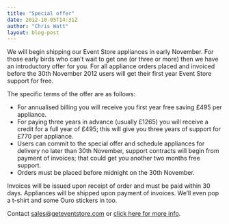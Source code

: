 ```yaml
---
title: "Special offer"
date: 2012-10-05T14:31Z
author: "Chris Watt"
layout: blog-post
---
```


We will begin shipping our Event Store appliances in early November. For those early birds who can’t wait to get one (or three or more) then we have an introductory offer for you. For all appliance orders placed and invoiced before the 30th November 2012 users will get their first year Event Store support for free.

The specific terms of the offer are as follows:

- For annualised billing you will receive you first year free saving £495 per appliance.
- For paying three years in advance (usually £1265) you will receive a credit for a full year of £495; this will give you three years of support for £770 per appliance.
- Users can commit to the special offer and schedule appliances for delivery no later than 30th November, support contracts will begin from payment of invoices; that could get you another two months free support.
- Orders must be placed before midnight on the 30th November.

Invoices will be issued upon receipt of order and must be paid within 30 days. Appliances will be shipped upon payment of invoices. We&rsquo;ll even pop a t-shirt and some Ouro stickers in too.

Contact <a href="mailto:sales@geteventstore.com">sales@geteventstore.com</a> or <a href="http://geteventstore.com/#multinode">click here for more info</a>.